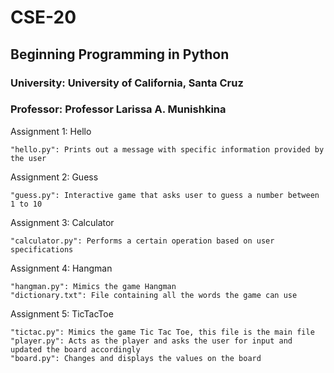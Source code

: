 # CSE-20

## Beginning Programming in Python 

### University: University of California, Santa Cruz

### Professor: Professor Larissa A. Munishkina

Assignment 1: Hello

    "hello.py": Prints out a message with specific information provided by the user
    
Assignment 2: Guess

    "guess.py": Interactive game that asks user to guess a number between 1 to 10
    
Assignment 3: Calculator 

    "calculator.py": Performs a certain operation based on user specifications

Assignment 4: Hangman

    "hangman.py": Mimics the game Hangman
    "dictionary.txt": File containing all the words the game can use
    
    
Assignment 5: TicTacToe

    "tictac.py": Mimics the game Tic Tac Toe, this file is the main file 
    "player.py": Acts as the player and asks the user for input and updated the board accordingly 
    "board.py": Changes and displays the values on the board
